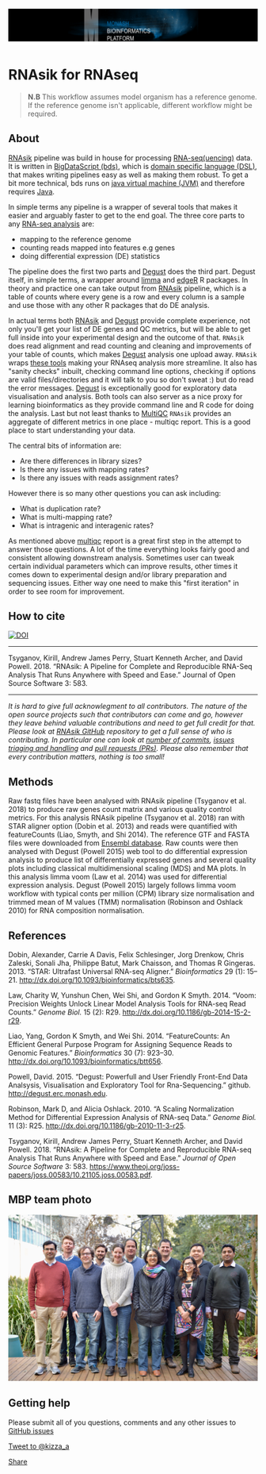 
![mbp-banner](images/mbp_banner.png)

# RNAsik for RNAseq

> **N.B** This workflow assumes model organism has a reference genome. If the reference genome isn't applicable, different workflow might be required.

## About

[RNAsik](https://github.com/MonashBioinformaticsPlatform/RNAsik-pipe) pipeline was build in house for processing [RNA-seq(uencing)](https://rnaseq.uoregon.edu/) data.
It is written in [BigDataScript (bds)](http://pcingola.github.io/BigDataScript/download.html), which is [domain specific language (DSL)](https://en.wikipedia.org/wiki/Domain-specific_language), that makes writing pipelines easy as well as making them robust. To get a bit more technical, bds runs on [java virtual machine (JVM)](https://en.wikipedia.org/wiki/Java_virtual_machine) and therefore requires [Java](https://www.java.com/en/).

In simple terms any pipeline is a wrapper of several tools that makes it easier and arguably faster to get to the end goal. The three core parts to any [RNA-seq analysis](https://rnaseq.uoregon.edu/) are:

- mapping to the reference genome
- counting reads mapped into features e.g genes
- doing differential expression (DE) statistics

The pipeline does the first two parts and [Degust](http://degust.erc.monash.edu) does the third part. Degust itself, in simple terms, a wrapper around [limma](http://bioconductor.org/packages/release/bioc/html/limma.html) and [edgeR](http://bioconductor.org/packages/release/bioc/html/edgeR.html) R packages. In theory and practice one can take output from [RNAsik](https://github.com/MonashBioinformaticsPlatform/RNAsik-pipe) pipeline, which is a table of counts where every gene is a row and every column is a sample and use those with any other R packages that do DE analysis.

In actual terms both [RNAsik](https://github.com/MonashBioinformaticsPlatform/RNAsik-pipe) and [Degust](http://degust.erc.monash.edu) provide complete experience, not only you'll get your list of DE genes and QC metrics, but will be able to get full inside into your experimental design and the outcome of that. `RNAsik` does read alignment and read counting and cleaning and improvements of your table of counts, which makes [Degust](http://degust.erc.monash.edu) analysis one upload away. `RNAsik` wraps [these tools](docs.md#prerequisites) making your RNAseq analysis more streamline. It also has "sanity checks" inbuilt, checking command line options, checking if options are valid files/directories and it will talk to you so don't sweat :) but do read the error messages. [Degust](http://degust.erc.monash.edu) is exceptionally good for exploratory data visualisation and analysis. Both tools can also server as a nice proxy for learning bioinformatics as they provide command line and R code for doing the analysis. Last but not least thanks to [MultiQC](http://multiqc.info/) `RNAsik` provides an aggregate of different metrics in one place - multiqc report. This is a good place to start understanding your data.

The central bits of information are:

- Are there differences in library sizes?
- Is there any issues with mapping rates?
- Is there any issues with reads assignment rates?

However there is so many other questions you can ask including:

- What is duplication rate?
- What is multi-mapping rate?
- What is intragenic and interagenic rates?

As mentioned above [multiqc](http://multiqc.info) report is a great first step in the attempt to answer those questions. A lot of the time everything looks fairly good and consistent allowing downstream analysis. Sometimes user can tweak certain individual parameters which can improve results, other times it comes down to experimental design and/or library preparation and sequencing issues. Either way one need to make this "first iteration" in order to see room for improvement.

## How to cite

[![DOI](https://zenodo.org/badge/DOI/10.5281/zenodo.1403976.svg)](https://doi.org/10.5281/zenodo.1403976)

-----

Tsyganov, Kirill, Andrew James Perry, Stuart Kenneth Archer, and David Powell. 2018. “RNAsik: A Pipeline for Complete and Reproducible RNA-Seq Analysis That Runs Anywhere with Speed and Ease.” Journal of Open Source Software 3: 583.

-----

_It is hard to give full acknowlegment to all contributors. The nature of the open source projects such that contributors can come and go, however they leave behind valuable contributions and need to get full credit for that. Please look at [RNAsik GitHub](https://github.com/MonashBioinformaticsPlatform/RNAsik-pipe) repository to get a full sense of who is contributing. In particular one can look at [number of commits](https://github.com/MonashBioinformaticsPlatform/RNAsik-pipe/graphs/contributors), [issues triaging and handling](https://github.com/MonashBioinformaticsPlatform/RNAsik-pipe/issues) and [pull requests (PRs)](https://github.com/MonashBioinformaticsPlatform/RNAsik-pipe/pulls). Please also remember that every contribution matters, nothing is too small!_

## Methods

<p>Raw fastq files have been analysed with RNAsik pipeline <span class="citation">(Tsyganov et al. 2018)</span> to produce raw genes count matrix and various quality control metrics. For this analysis RNAsik pipeline <span class="citation">(Tsyganov et al. 2018)</span> ran with STAR aligner option <span class="citation">(Dobin et al. 2013)</span> and reads were quantified with featureCounts <span class="citation">(Liao, Smyth, and Shi 2014)</span>. The reference GTF and FASTA files were downloaded from <a href="https://ensembl.org">Ensembl database</a>. Raw counts were then analysed with Degust <span class="citation">(Powell 2015)</span> web tool to do differential expression analysis to produce list of differentially expressed genes and several quality plots including classical multidimensional scaling (MDS) and MA plots. In this analysis limma voom <span class="citation">(Law et al. 2014)</span> was used for differential expression analysis. Degust <span class="citation">(Powell 2015)</span> largely follows limma voom workflow with typical conts per million (CPM) library size normalisation and trimmed mean of M values (TMM) normalisation <span class="citation">(Robinson and Oshlack 2010)</span> for RNA composition normalisation.</p>
<h2 id="references" class="unnumbered">References</h2>
<div id="refs" class="references">
<div id="ref-Dobin2013-yw">
<p>Dobin, Alexander, Carrie A Davis, Felix Schlesinger, Jorg Drenkow, Chris Zaleski, Sonali Jha, Philippe Batut, Mark Chaisson, and Thomas R Gingeras. 2013. “STAR: Ultrafast Universal RNA-seq Aligner.” <em>Bioinformatics</em> 29 (1): 15–21. <a href="http://dx.doi.org/10.1093/bioinformatics/bts635" class="uri">http://dx.doi.org/10.1093/bioinformatics/bts635</a>.</p>
</div>
<div id="ref-Law2014-ev">
<p>Law, Charity W, Yunshun Chen, Wei Shi, and Gordon K Smyth. 2014. “Voom: Precision Weights Unlock Linear Model Analysis Tools for RNA-seq Read Counts.” <em>Genome Biol.</em> 15 (2): R29. <a href="http://dx.doi.org/10.1186/gb-2014-15-2-r29" class="uri">http://dx.doi.org/10.1186/gb-2014-15-2-r29</a>.</p>
</div>
<div id="ref-Liao2014-qo">
<p>Liao, Yang, Gordon K Smyth, and Wei Shi. 2014. “FeatureCounts: An Efficient General Purpose Program for Assigning Sequence Reads to Genomic Features.” <em>Bioinformatics</em> 30 (7): 923–30. <a href="http://dx.doi.org/10.1093/bioinformatics/btt656" class="uri">http://dx.doi.org/10.1093/bioinformatics/btt656</a>.</p>
</div>
<div id="ref-Powell2015">
<p>Powell, David. 2015. “Degust: Powerfull and User Friendly Front-End Data Analsysis, Visualisation and Exploratory Tool for Rna-Sequencing.” github. <a href="http://degust.erc.monash.edu" class="uri">http://degust.erc.monash.edu</a>.</p>
</div>
<div id="ref-Robinson2010-yu">
<p>Robinson, Mark D, and Alicia Oshlack. 2010. “A Scaling Normalization Method for Differential Expression Analysis of RNA-seq Data.” <em>Genome Biol.</em> 11 (3): R25. <a href="http://dx.doi.org/10.1186/gb-2010-11-3-r25" class="uri">http://dx.doi.org/10.1186/gb-2010-11-3-r25</a>.</p>
</div>
<div id="ref-Tsyganov2018-si">
<p>Tsyganov, Kirill, Andrew James Perry, Stuart Kenneth Archer, and David Powell. 2018. “RNAsik: A Pipeline for Complete and Reproducible RNA-seq Analysis That Runs Anywhere with Speed and Ease.” <em>Journal of Open Source Software</em> 3: 583. <a href="https://www.theoj.org/joss-papers/joss.00583/10.21105.joss.00583.pdf" class="uri">https://www.theoj.org/joss-papers/joss.00583/10.21105.joss.00583.pdf</a>.</p>
</div>
</div>

## MBP team photo

![team_photo_2017](images/team_photo_2017.jpg)

## Getting help

Please submit all of you questions, comments and any other issues to [GitHub issues](https://github.com/MonashBioinformaticsPlatform/RNAsik-pipe/issues)

<p><a href="https://twitter.com/intent/tweet?screen_name=kizza_a" class="twitter-mention-button" data-size="large" data-show-count="false">Tweet to @kizza_a</a><script async src="//platform.twitter.com/widgets.js" charset="utf-8"></script> </p>

<p class="twitter-btn">
<a class="twitter-share-button"
  href="https://twitter.com/intent/tweet?text=Hey%20I%27m%20using%20this%20fully%20sick%20RNAseq%20pipeline%20It%27s%20sik%20easy%20http%3A%2F%2Fgithub%2Ecom%2Fmonashbioinformaticsplatform%2FRNAsik%2Dpipe%20by%20%40kizza%5Fa%20from%20%40MonashBioinfo" data-size="large">
Share</a>
</p>
